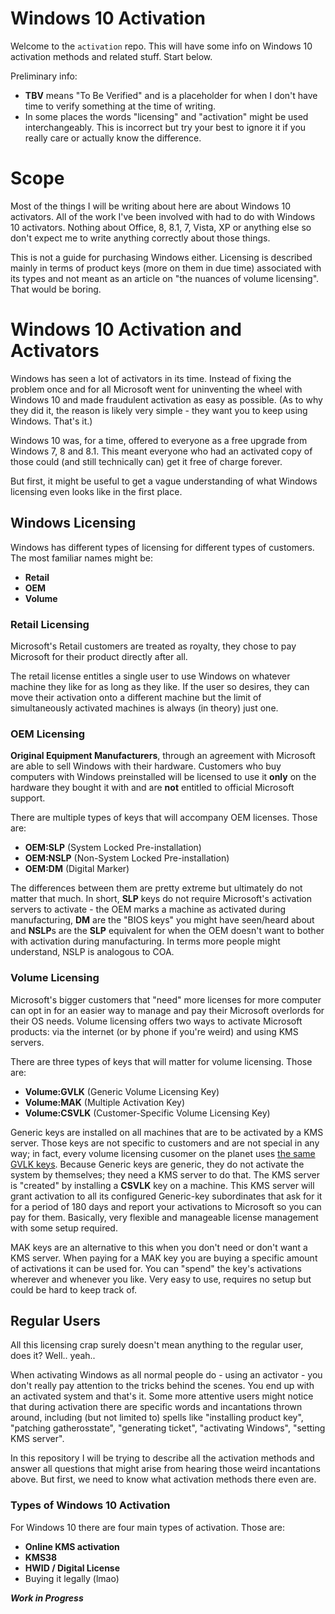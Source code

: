 # Windows 10 Activation

Welcome to the `activation` repo. This will have some info on Windows 10
activation methods and related stuff. Start below.

Preliminary info:
 * **TBV** means "To Be Verified" and is a placeholder for when I don't have time to
   verify something at the time of writing. 
 * In some places the words "licensing" and "activation" might be used
   interchangeably. This is incorrect but try your best to ignore it if you
   really care or actually know the difference.

# Scope

Most of the things I will be writing about here are about Windows 10 activators.
All of the work I've been involved with had to do with Windows 10 activators.
Nothing about Office, 8, 8.1, 7, Vista, XP or anything else so don't expect me
to write anything correctly about those things.

This is not a guide for purchasing Windows either. Licensing is described mainly
in terms of product keys (more on them in due time) associated with its types
and not meant as an article on "the nuances of volume licensing". That would be
boring.

# Windows 10 Activation and Activators

Windows has seen a lot of activators in its time. Instead of fixing the problem
once and for all Microsoft went for uninventing the wheel with Windows 10 and
made fraudulent activation as easy as possible. (As to why they did it, the
reason is likely very simple - they want you to keep using Windows. That's it.)

Windows 10 was, for a time, offered to everyone as a free upgrade from Windows
7, 8 and 8.1. This meant everyone who had an activated copy of those could (and
still technically can) get it free of charge forever.

But first, it might be useful to get a vague understanding of what Windows
licensing even looks like in the first place.

## Windows Licensing

Windows has different types of licensing for different types of customers.
The most familiar names might be:

 * **Retail**
 * **OEM**
 * **Volume**

### Retail Licensing
Microsoft's Retail customers are treated as royalty, they chose to pay Microsoft
for their product directly after all.

The retail license entitles a single user to use Windows on whatever machine
they like for as long as they like. If the user so desires, they can move their
activation onto a different machine but the limit of simultaneously activated
machines is always (in theory) just one.

### OEM Licensing
**Original Equipment Manufacturers**, through an agreement with Microsoft are able
to sell Windows with their hardware. Customers who buy computers with Windows
preinstalled will be licensed to use it **only** on the hardware they bought it
with and are **not** entitled to official Microsoft support.

There are multiple types of keys that will accompany OEM licenses. Those are:

 * **OEM:SLP** (System Locked Pre-installation) 
 * **OEM:NSLP** (Non-System Locked Pre-installation) 
 * **OEM:DM** (Digital Marker) 

The differences between them are pretty extreme but ultimately do not matter
that much. In short, **SLP** keys do not require Microsoft's activation servers
to activate - the OEM marks a machine as activated during manufacturing,
**DM** are the "BIOS keys" you might have seen/heard about and **NSLP**s are the
**SLP** equivalent for when the OEM doesn't want to bother with activation
during manufacturing. In terms more people might understand, NSLP is analogous
to COA.

### Volume Licensing
Microsoft's bigger customers that "need" more licenses for more computer can opt
in for an easier way to manage and pay their Microsoft overlords for their OS
needs.
Volume licensing offers two ways to activate Microsoft products: via the
internet (or by phone if you're weird) and using KMS servers.

There are three types of keys that will matter for volume licensing. Those are:

 * **Volume:GVLK** (Generic Volume Licensing Key)
 * **Volume:MAK** (Multiple Activation Key)
 * **Volume:CSVLK** (Customer-Specific Volume Licensing Key)

Generic keys are installed on all machines that are to be activated by a KMS
server. Those keys are not specific to customers and are not special in any way;
in fact, every volume licensing cusomer on the planet uses [the same GVLK
keys](https://docs.microsoft.com/en-us/windows-server/get-started/kms-client-activation-keys).
Because Generic keys are generic, they do not activate the system by themselves;
they need a KMS server to do that. The KMS server is "created" by installing a
**CSVLK** key on a machine. This KMS server will grant activation to all its
configured Generic-key subordinates that ask for it for a period of 180 days and
report your activations to Microsoft so you can pay for them. Basically, very
flexible and manageable license management with some setup required.

MAK keys are an alternative to this when you don't need or don't want a KMS
server. When paying for a MAK key you are buying a specific amount of
activations it can be used for. You can "spend" the key's activations wherever
and whenever you like. Very easy to use, requires no setup but could be hard to
keep track of.

## Regular Users
All this licensing crap surely doesn't mean anything to the regular user, does
it? Well.. yeah..

When activating Windows as all normal people do - using an activator - you don't
really pay attention to the tricks behind the scenes. You end up with an
activated system and that's it. Some more attentive users might notice that
during activation there are specific words and incantations thrown around,
including (but not limited to) spells like "installing product key",
"patching gatherosstate", "generating ticket", "activating Windows", 
"setting KMS server".

In this repository I will be trying to describe all the activation methods and
answer all questions that might arise from hearing those weird incantations
above. But first, we need to know what activation methods there even are.

### Types of Windows 10 Activation
For Windows 10 there are four main types of activation. Those are:

 * **Online KMS activation**
 * **KMS38**
 * **HWID / Digital License**
 * Buying it legally (lmao)

***Work in Progress***
